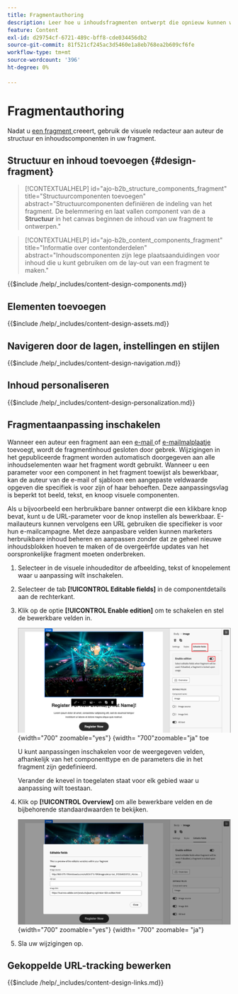 ```yaml
---
title: Fragmentauthoring
description: Leer hoe u inhoudsfragmenten ontwerpt die opnieuw kunnen worden gebruikt voor uw e-mails en sjabloonontwerpen voor efficiëntie en om ontwerp- en branding-standaarden te behouden.
feature: Content
exl-id: d29754cf-6721-489c-bff8-cde034456db2
source-git-commit: 81f521cf245ac3d5460e1a8eb768ea2b609cf6fe
workflow-type: tm+mt
source-wordcount: '396'
ht-degree: 0%

---
```


# Fragmentauthoring

Nadat u [ een fragment ](./fragments.md#create-fragments) creeert, gebruik de visuele redacteur aan auteur de structuur en inhoudscomponenten in uw fragment.

## Structuur en inhoud toevoegen {#design-fragment}

>[!CONTEXTUALHELP]
>id="ajo-b2b_structure_components_fragment"
>title="Structuurcomponenten toevoegen"
>abstract="Structuurcomponenten definiëren de indeling van het fragment. De belemmering en laat vallen component van de a **Structuur** in het canvas beginnen de inhoud van uw fragment te ontwerpen."

>[!CONTEXTUALHELP]
>id="ajo-b2b_content_components_fragment"
>title="Informatie over contentonderdelen"
>abstract="Inhoudscomponenten zijn lege plaatsaanduidingen voor inhoud die u kunt gebruiken om de lay-out van een fragment te maken."

{{$include /help/_includes/content-design-components.md}}

## Elementen toevoegen

{{$include /help/_includes/content-design-assets.md}}

## Navigeren door de lagen, instellingen en stijlen

{{$include /help/_includes/content-design-navigation.md}}

## Inhoud personaliseren

{{$include /help/_includes/content-design-personalization.md}}

## Fragmentaanpassing inschakelen

Wanneer een auteur een fragment aan een [ e-mail ](./email-authoring.md#content-authoring---use-visual-fragments) of [ e-mailmalplaatje ](./email-template-authoring.md#content-authoring---use-visual-fragments) toevoegt, wordt de fragmentinhoud gesloten door gebrek. Wijzigingen in het gepubliceerde fragment worden automatisch doorgegeven aan alle inhoudselementen waar het fragment wordt gebruikt. Wanneer u een parameter voor een component in het fragment toewijst als bewerkbaar, kan de auteur van de e-mail of sjabloon een aangepaste veldwaarde opgeven die specifiek is voor zijn of haar behoeften. Deze aanpassingsvlag is beperkt tot beeld, tekst, en knoop visuele componenten.

Als u bijvoorbeeld een herbruikbare banner ontwerpt die een klikbare knop bevat, kunt u de URL-parameter voor de knop instellen als bewerkbaar. E-mailauteurs kunnen vervolgens een URL gebruiken die specifieker is voor hun e-mailcampagne. Met deze aanpasbare velden kunnen marketers herbruikbare inhoud beheren en aanpassen zonder dat ze geheel nieuwe inhoudsblokken hoeven te maken of de overgeërfde updates van het oorspronkelijke fragment moeten onderbreken.

1. Selecteer in de visuele inhoudeditor de afbeelding, tekst of knopelement waar u aanpassing wilt inschakelen.

1. Selecteer de tab **[!UICONTROL Editable fields]** in de componentdetails aan de rechterkant.

1. Klik op de optie **[!UICONTROL Enable edition]** om te schakelen en stel de bewerkbare velden in.

   ![ laat editable gebieden voor een component van het fragmentbeeld ](./assets/fragment-editable-fields-image.png){width="700" zoomable="yes"} &lbrace;width= &quot;700&quot;zoomable=&quot;ja&quot; toe

   U kunt aanpassingen inschakelen voor de weergegeven velden, afhankelijk van het componenttype en de parameters die in het fragment zijn gedefinieerd.

   Verander de knevel in toegelaten staat voor elk gebied waar u aanpassing wilt toestaan.

1. Klik op **[!UICONTROL Overview]** om alle bewerkbare velden en de bijbehorende standaardwaarden te bekijken.

   ![ herzie de editable gebieden en hun standaardwaarden ](./assets/fragment-editable-fields-image-overview.png){width="700" zoomable="yes"} {width= &quot;700&quot; zoomable= &quot;ja&quot;}

1. Sla uw wijzigingen op.

## Gekoppelde URL-tracking bewerken

{{$include /help/_includes/content-design-links.md}}
